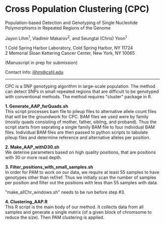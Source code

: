 # Cross Population Clustering (CPC)
Population-based Detection and Genotyping of Single Nucleotide Polymorphisms in Repeated Regions of the Genome

Jayon Lihm<sup>1</sup>, Vladimir Makarov<sup>2</sup>, and Seungtai (Chris) Yoon<sup>1</sup>  

1 Cold Spring Harbor Laboratory, Cold Spring Harbor, NY 11724  
2 Memorial Sloan Kettering Cancer Center, New York, NY 10065

(Manuscript in prep for submission)

Contact Info: jlihm@cshl.edu  

---

CPC is a SNP genotyping algorithm in large-scale population. The method can detect SNPs in small repeated regions that are difficult to be genotyped with conventional methods. The method requires "cluster" package in R.  

**1. Generate_AAP_forQuads.sh**  
This script processes bam file to pileup files to alternative allele count files that will be the groundwork for CPC. BAM files we used were by family (mostly quads consisting of mother, father, sibling, and proband). Thus the script starts from seprating a single family BAM file to four individual BAM files. Individual BAM files are then passed to python scripts to tabulate pileup files and determine reference and alternative alleles per position.  

**2. Make_AAP_withD30.sh**  
We deterine parameters based on high quality positions, that are positions with 30 or more read depth.  

**3. Filter_positions_with_small_samples.sh**  
In order for PAM to work on our data, we require at least 55 samples to have genotypes other than ref/ref. Thus we initially scan the number of samples per position and filter out the positions with less than 55 samples with data.

"make_allChr_windows.sh" needs to be run before step #3.  

**4. Clustering_AAP.R**  
This R script is the main body of our method. It collects data from all samples and generate a single matrix (of a given block of chromsome to reduce the size). Then PAM clustering is applied.  



